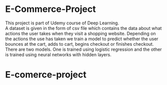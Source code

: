# E-Commerce-Project  
This project is part of Udemy course of Deep Learning.  
A dataset is given in the form of csv file which contains the data about what actions the user takes when they visit a shopping website. Depending on the actions the use has taken we train a model to predict whether the user bounces at the cart, adds to cart, begins checkout or finishes checkout.  
There are two models. One is trained using logistic regression and the other is trained using neural networks with hidden layers.  
# E-comerce-project
